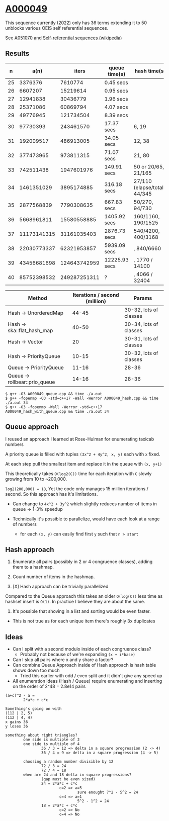 # [A000049](https://oeis.org/A000049)

This sequence currently (2022) only has 36 terms extending it to 50 unblocks various OEIS self referential sequences.

See [A051070](https://oeis.org/A051070) and
[Self-referential sequences (wikipedia)](https://en.wikipedia.org/wiki/On-Line_Encyclopedia_of_Integer_Sequences#Self-referential_sequences)

## Results

| n  | a(n)        | iters         | queue time(s)  | hash time(s) |
|----|-------------|---------------|----------------|--------------|
| 25 | 3376376     | 7610774       | 0.45    secs | |
| 26 | 6607207     | 15219614      | 0.95    secs | |
| 27 | 12941838    | 30436779      | 1.96    secs | |
| 28 | 25371086    | 60869794      | 4.07    secs | |
| 29 | 49776945    | 121734504     | 8.39    secs | |
| 30 | 97730393    | 243461570     | 17.37   secs | 6, 19 |
| 31 | 192009517   | 486913005     | 34.05 secs   | 12, 38 |
| 32 | 377473965   | 973811315     | 71.07 secs   | 21, 80 |
| 33 | 742511438   | 1947601976    | 149.91 secs  | 50 or 20/65, 21/165 |
| 34 | 1461351029  | 3895174885    | 316.18 secs  | 27/110 (elapse/total), 44/345 |
| 35 | 2877568839  | 7790308635    | 667.83 secs  | 50/270, 94/730 |
| 36 | 5668961811  | 15580558885   | 1405.92 secs | 160/1160, 190/1525 |
| 37 | 11173141315 | 31161035403   | 2876.73 secs | 540/4200, 400/3168 |
| 38 | 22030773337 | 62321953857   | 5939.09 secs | , 840/6660 |
| 39 | 43456681698 | 124643742959  | 12225.93 secs | , 1770 / 14100 |
| 40 | 85752398532 | 249287251311  | ?             | , 4066 / 32404 |


| Method | Iterations / second (million) | Params |
|--------|-------------------------------|--------|
| Hash -> UnorderedMap       | 44-45 | 30-32, lots of classes |
| Hash -> ska::flat_hash_map | 40-50 | 30-34, lots of classes |
| Hash -> Vector             | 20    | 30-31, lots of classes |
| Hash -> PriorityQueue      | 10-15 | 30-32, lots of classes |
| Queue -> PriorityQueue     | 11-16 | 28-36 |
| Queue -> rollbear::prio_queue | 14-16 | 28-36 |


```
$ g++ -O3 A000049_queue.cpp && time ./a.out
$ g++ -fopenmp -O3 -std=c++17 -Wall -Werror A000049_hash.cpp && time ./a.out 34
$ g++ -O3 -fopenmp -Wall -Werror -std=c++17 A000049_hash_with_queue.cpp && time ./a.out 34
```


## Queue approach

I reused an approach I learned at Rose-Hulman for enumerating taxicab numbers

A priority queue is filled with tuples `(3x^2 + 4y^2, x, y)` each with `x` fixed.

At each step pull the smallest item and replace it in the queue with `(x, y+1)`

This theoretically takes `O(log2(C))` time for each iteration with `C` slowly growing from 10 to ~200,000.

`log2(200,000) = 18`, Yet the code only manages 15 million iterations / second. So this approach has it's limitations.

* Can change to `4x^2 + 3y^2` which slightly reduces number of items in queue -> 1-3% speedup

* Technically it's possible to parallelize, would have each look at a range of numbers
  * for each `(x, y)` can easily find first `y` such that `n > start`

## Hash approach

1. Enumerate all pairs (possibly in 2 or 4 congruence classes), adding them to a hashmap.
1. Count number of items in the hashmap.

1. [X] Hash approach can be trivially parallelized

Compared to the Queue approach this takes an older `O(log(C))` less time as hashset insert is `O(1)`.
In practice I believe they are about the same.

1. It's possible that shoving in a list and sorting would be even faster.
  * This is not true as for each unique item there's roughly 3x duplicates

## Ideas

* Can I split with a second modulo inside of each congruence class?
  * Probably not because of we're expanding `(x + i*base)`
* Can I skip all pairs where x and y share a factor?
* Can combine Queue Approach inside of Hash approach is hash table shows down too much
  * Tried this earlier with odd / even split and it didn't give any speed up
* All enumeration ideas (Hash / Queue) require enumerating and inserting on the order of 2^48 = 2.8e14 pairs

```
(a+c)^2 - a =
        2*a*c + c*c

Something's going on with
(112 | 2, 5)
(112 | 4, 4)
x gains 36
y loses 36

something about right triangles?
        one side is multiple of 3
        one side is multiple of 4
                36 / 3 = 12 => delta in a square progression (2 -> 4)
                36 / 4 = 9 => delta in a square progression (4 -> 5)

        choosing a random number divisible by 12
                72 / 3 = 24
                72 / 4 = 18
        when are 24 and 18 delta in square progressions?
                (gap must be even sized)
                24 = 2*a*c + c*c
                        c=2 => a=5
                                sure enought 7^2 - 5^2 = 24
                        c=4 => a=1
                                5^2 - 1^2 = 24
                18 = 2*a*c + c*c
                        c=2 => No
                        c=4 => No
